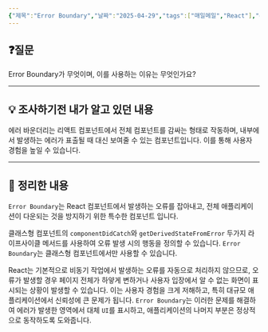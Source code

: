 ```yaml
---
{"제목":"Error Boundary","날짜":"2025-04-29","tags":["매일메일","React"],"dg-publish":true,"permalink":"/매일메일/25년4월/Error Boundary/","dgPassFrontmatter":true,"created":"2025-04-29T13:55:27.610+09:00","updated":"2025-04-29T14:15:27.495+09:00"}
---
```


## ❓질문

Error Boundary가 무엇이며, 이를 사용하는 이유는 무엇인가요?

---
## 💡 조사하기전 내가 알고 있던 내용

에러 바운더리는 리액트 컴포넌트에서 전체 컴포넌트를 감싸는 형태로 작동하며, 내부에서 발생하는 에러가 표출될 때 대신 보여줄 수 있는 컴포넌트입니다. 이를 통해 사용자 경험을 높일 수 있습니다.

---
## 🏫 정리한 내용

`Error Boundary`는 React 컴포넌트에서 발생하는 오류를 잡아내고, 전체 애플리케이션이 다운되는 것을 방지하기 위한 특수한 컴포넌트 입니다.

클래스형 컴포넌트의 `componentDidCatch`와 `getDerivedStateFromError` 두가지 라이프사이클 메서드를 사용하여 오류 발생 시의 행동을 정의할 수 있습니다. `Error Boundary`는 클래스형 컴포넌트에서만 사용할 수 있습니다.

React는 기본적으로 비동기 작업에서 발생하는 오류를 자동으로 처리하지 않으므로, 오류가 발생할 경우 페이지 전체가 하얗게 변하거나 사용자 입장에서 알 수 없는 화면이 표시되는 상황이 발생할 수 있습니다. 이는 사용자 경험을 크게 저해하고, 특히 대규모 애플리케이션에서 신뢰성에 큰 문제가 됩니다. `Error Boundary`는 이러한 문제를 해결하여 에러가 발생한 영역에서 대체 `UI`를 표시하고, 애플리케이션의 나머지 부분은 정상적으로 동작하도록 도와줍니다.
